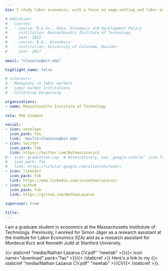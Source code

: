```yaml
---
bio: I study labor economics, with a focus on wage-setting and labor market institutions.

# education:
#   courses:
#   - course: M.A.Sc., Data, Economics and Development Policy
#     institution: Massachusetts Institute of Technology
#     year: 2022
#   - course: B.A., Economics
#     institution: University of Colorado, Boulder
#     year: 2017
    
email: "nlazarus@mit.edu"

highlight_name: false

# interests:
# - Monopsony in labor markets
# - Labor market institutions
# - Collective bargaining

organizations:
- name: Massachusetts Institute of Technology
  
role: PhD Student

social:
- icon: envelope
  icon_pack: fas
  link: 'mailto:nlazarus@mit.edu'
- icon: twitter
  icon_pack: fab
  link: https://twitter.com/NathanLazarus3
# - icon: graduation-cap  # Alternatively, use `google-scholar` icon from `ai` icon pack
#   icon_pack: fas
#   link: https://scholar.google.com/citations?user=
- icon: linkedin
  icon_pack: fab
  link: https://www.linkedin.com/in/nathanlazarus/
- icon: github
  icon_pack: fab
  link: https://github.com/NathanLazarus
  
superuser: true

title: 
---
```


I am a graduate student in economics at the Massachusetts Institutute of Technology. Previously, I worked for Simon Jäger as a research assistant at the Institute for Labor Economics (IZA) and as a research assistant for Mordecai Kurz and Kenneth Judd at Stanford University.

<!-- I received a M.A.Sc. in Data, Economics and Development Policy from MIT in 2022 and a B.A. in Economics from the University of Colorado in 2017. I previously worked as a research assistant for Mordecai Kurz and Kenneth Judd at Stanford University. -->

{{< staticref "media/Nathan Lazarus CV.pdf" "newtab" >}}{{< icon name="download" pack="fas" >}}{{< /staticref >}} Here's a link to my {{< staticref "media/Nathan Lazarus CV.pdf" "newtab" >}}CV{{< /staticref >}}.
